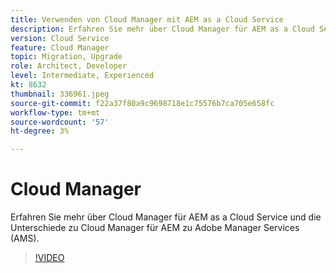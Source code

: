 ```yaml
---
title: Verwenden von Cloud Manager mit AEM as a Cloud Service
description: Erfahren Sie mehr über Cloud Manager für AEM as a Cloud Service und die Unterschiede zu Cloud Manager für AEM zu Adobe Manager Services (AMS).
version: Cloud Service
feature: Cloud Manager
topic: Migration, Upgrade
role: Architect, Developer
level: Intermediate, Experienced
kt: 8632
thumbnail: 336961.jpeg
source-git-commit: f22a37f80a9c9698718e1c75576b7ca705e658fc
workflow-type: tm+mt
source-wordcount: '57'
ht-degree: 3%

---
```



# Cloud Manager 

Erfahren Sie mehr über Cloud Manager für AEM as a Cloud Service und die Unterschiede zu Cloud Manager für AEM zu Adobe Manager Services (AMS).

>[!VIDEO](https://video.tv.adobe.com/v/336961/?quality=12&learn=on)
